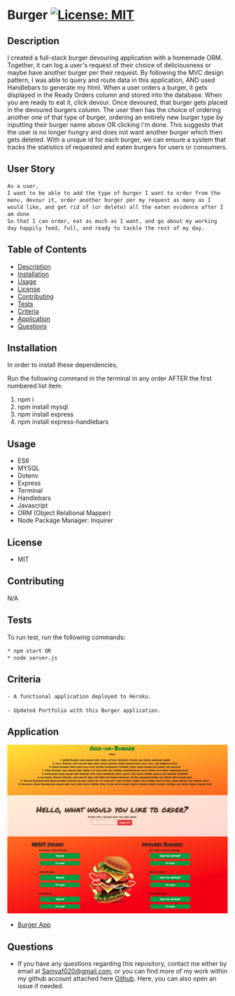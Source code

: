 # Burger [![License: MIT](https://img.shields.io/badge/License-MIT-yellow.svg)](https://opensource.org/licenses/MIT)

## Description

I created a full-stack burger devouring application with a homemade ORM. Together, it can log a user's request of their choice of deliciousness or maybe have another burger per their request. By following the MVC design pattern, I was able to query and route data in this application, AND used Handlebars to generate my html. When a user orders a burger, it gets displayed in the Ready Orders column and stored into the database. When you are ready to eat it, click devour. Once devoured, that burger gets placed in the devoured burgers column. The user then has the choice of ordering another one of that type of burger, ordering an entirely new burger type by inputting their burger name above OR clicking i'm done. This suggests that the user is no longer hungry and does not want another burger which then gets deleted. With a unique id for each burger, we can ensure a system that tracks the statistics of requested and eaten burgers for users or consumers.

## User Story
```
As a user,
I want to be able to add the type of burger I want to order from the menu, devour it, order another burger per my request as many as I would like, and get rid of (or delete) all the eaten evidence after I am done 
So that I can order, eat as much as I want, and go about my working day happily feed, full, and ready to tackle the rest of my day.
```

## Table of Contents
* [Description](#description)
* [Installation](#installation)
* [Usage](#usage)
* [License](#license)
* [Contributing](#contributing)
* [Tests](#tests)
* [Criteria](#criteria)
* [Application](#application)
* [Questions](#questions)

## Installation 

In order to install these dependencies, 

Run the following command in the terminal in any order AFTER the first numbered list item:

1. npm i 
2. npm install mysql
3. npm install express
4. npm install express-handlebars



## Usage
 
* ES6
* MYSQL
* Dotenv
* Express
* Terminal
* Handlebars
* Javascript
* ORM (Object Relational Mapper)
* Node Package Manager: Inquirer

## License

* MIT

## Contributing 

N/A

## Tests

To run test, run the following commands:

```
* npm start OR
* node server.js 
```

## Criteria
```
- A functional application deployed to Heroku.

- Updated Portfolio with this Burger application.
```

## Application

![GitHub Logo](./public/assets/images/BurgerDemo.png)

* [Burger App](https://immense-lake-44688.herokuapp.com/)

## Questions

* If you have any questions regarding this repository, contact me either by email at Samyaf020@gmail.com, or you can find more of my work within my github account attached here [Github](https://github.com/Samya129). Here, you can also open an issue if needed.
